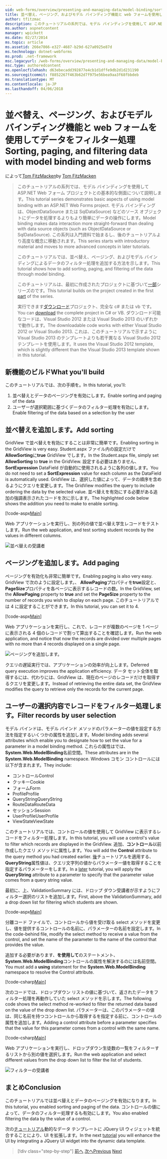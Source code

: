 ```yaml
---
uid: web-forms/overview/presenting-and-managing-data/model-binding/sorting-paging-and-filtering-data
title: 並べ替え、ページング、およびモデル バインディング機能と web フォームを使用してデータをフィルタ リング |Microsoft ドキュメント
author: tfitzmac
description: このチュートリアルの系列では、モデル バインディングを使用して ASP.NET Web フォーム プロジェクトとの基本的な側面について説明します。 モデル バインドは、データの操作詳細直線-しています.
ms.author: aspnetcontent
manager: wpickett
ms.date: 02/27/2014
ms.topic: article
ms.assetid: 266e7866-e327-4687-b29d-627a0925e87d
ms.technology: dotnet-webforms
ms.prod: .net-framework
msc.legacyurl: /web-forms/overview/presenting-and-managing-data/model-binding/sorting-paging-and-filtering-data
msc.type: authoredcontent
ms.openlocfilehash: d63ebecadd392877e4cb1d1dffe9db2d1d231190
ms.sourcegitcommit: f8852267f463b62d7f975e56bea9aa3f68fbbdeb
ms.translationtype: MT
ms.contentlocale: ja-JP
ms.lasthandoff: 04/06/2018
---
```

<a name="sorting-paging-and-filtering-data-with-model-binding-and-web-forms"></a><span data-ttu-id="f63b3-104">並べ替え、ページング、およびモデル バインディング機能と web フォームを使用してデータをフィルター処理</span><span class="sxs-lookup"><span data-stu-id="f63b3-104">Sorting, paging, and filtering data with model binding and web forms</span></span>
====================
<span data-ttu-id="f63b3-105">によって[Tom FitzMacken](https://github.com/tfitzmac)</span><span class="sxs-lookup"><span data-stu-id="f63b3-105">by [Tom FitzMacken](https://github.com/tfitzmac)</span></span>

> <span data-ttu-id="f63b3-106">このチュートリアルの系列では、モデル バインディングを使用して ASP.NET Web フォーム プロジェクトとの基本的な側面について説明します。</span><span class="sxs-lookup"><span data-stu-id="f63b3-106">This tutorial series demonstrates basic aspects of using model binding with an ASP.NET Web Forms project.</span></span> <span data-ttu-id="f63b3-107">モデル バインディングは、ObjectDataSource または SqlDataSource) などのソース オブジェクトにデータを処理するよりもより簡単にデータの操作にします。</span><span class="sxs-lookup"><span data-stu-id="f63b3-107">Model binding makes data interaction more straight-forward than dealing with data source objects (such as ObjectDataSource or SqlDataSource).</span></span> <span data-ttu-id="f63b3-108">この系列は入門資料で始まるし、後のチュートリアルより高度な概念に移動されます。</span><span class="sxs-lookup"><span data-stu-id="f63b3-108">This series starts with introductory material and moves to more advanced concepts in later tutorials.</span></span>
> 
> <span data-ttu-id="f63b3-109">このチュートリアルでは、並べ替え、ページング、およびモデル バインディングによるデータのフィルター処理を追加する方法を示します。</span><span class="sxs-lookup"><span data-stu-id="f63b3-109">This tutorial shows how to add sorting, paging, and filtering of the data through model binding.</span></span>
> 
> <span data-ttu-id="f63b3-110">このチュートリアルは、最初に作成されたプロジェクトに基づいて[一部](retrieving-data.md)シリーズのです。</span><span class="sxs-lookup"><span data-stu-id="f63b3-110">This tutorial builds on the project created in the first [part](retrieving-data.md) of the series.</span></span>
> 
> <span data-ttu-id="f63b3-111">実行できます[ダウンロード](https://go.microsoft.com/fwlink/?LinkId=286116)プロジェクト、完全な c# または vb です。</span><span class="sxs-lookup"><span data-stu-id="f63b3-111">You can [download](https://go.microsoft.com/fwlink/?LinkId=286116) the complete project in C# or VB.</span></span> <span data-ttu-id="f63b3-112">ダウンロード可能なコードは、Visual Studio 2012 または Visual Studio 2013 のいずれかで動作します。</span><span class="sxs-lookup"><span data-stu-id="f63b3-112">The downloadable code works with either Visual Studio 2012 or Visual Studio 2013.</span></span> <span data-ttu-id="f63b3-113">これは、このチュートリアルで示すように Visual Studio 2013 のテンプレートよりも若干異なる Visual Studio 2012 テンプレートを使用します。</span><span class="sxs-lookup"><span data-stu-id="f63b3-113">It uses the Visual Studio 2012 template, which is slightly different than the Visual Studio 2013 template shown in this tutorial.</span></span>


## <a name="what-youll-build"></a><span data-ttu-id="f63b3-114">新機能のビルド</span><span class="sxs-lookup"><span data-stu-id="f63b3-114">What you'll build</span></span>

<span data-ttu-id="f63b3-115">このチュートリアルでは、次の手順を。</span><span class="sxs-lookup"><span data-stu-id="f63b3-115">In this tutorial, you'll:</span></span>

1. <span data-ttu-id="f63b3-116">並べ替えとデータのページングを有効にします。</span><span class="sxs-lookup"><span data-stu-id="f63b3-116">Enable sorting and paging of the data</span></span>
2. <span data-ttu-id="f63b3-117">ユーザーが選択範囲に基づくデータのフィルター処理を有効にします。</span><span class="sxs-lookup"><span data-stu-id="f63b3-117">Enable filtering of the data based on a selection by the user</span></span>

## <a name="add-sorting"></a><span data-ttu-id="f63b3-118">並べ替えを追加します。</span><span class="sxs-lookup"><span data-stu-id="f63b3-118">Add sorting</span></span>

<span data-ttu-id="f63b3-119">GridView で並べ替えを有効にすることは非常に簡単です。</span><span class="sxs-lookup"><span data-stu-id="f63b3-119">Enabling sorting in the GridView is very easy.</span></span> <span data-ttu-id="f63b3-120">Student.aspx ファイル内の設定だけで**AllowSorting**に**true** GridView でします。</span><span class="sxs-lookup"><span data-stu-id="f63b3-120">In the Student.aspx file, simply set **AllowSorting** to **true** in the GridView.</span></span> <span data-ttu-id="f63b3-121">設定する必要はありません、 **SortExpression** DataField が自動的に使用されるように各列の値します。</span><span class="sxs-lookup"><span data-stu-id="f63b3-121">You do not need to set a **SortExpression** value for each column as the DataField is automatically used.</span></span> <span data-ttu-id="f63b3-122">GridView は、選択した値によって、データの順序を含めるようにクエリを変更します。</span><span class="sxs-lookup"><span data-stu-id="f63b3-122">The GridView modifies the query to include ordering the data by the selected value.</span></span> <span data-ttu-id="f63b3-123">並べ替えを有効にする必要がある追加の強調表示されたコードを次に示します。</span><span class="sxs-lookup"><span data-stu-id="f63b3-123">The highlighted code below shows the addition you need to make to enable sorting.</span></span>

[!code-aspx[Main](sorting-paging-and-filtering-data/samples/sample1.aspx?highlight=5)]

<span data-ttu-id="f63b3-124">Web アプリケーションを実行し、別の列の値で並べ替え学生レコードをテストします。</span><span class="sxs-lookup"><span data-stu-id="f63b3-124">Run the web application, and test sorting student records by the values in different columns.</span></span>

![並べ替えの受講者](sorting-paging-and-filtering-data/_static/image2.png)

## <a name="add-paging"></a><span data-ttu-id="f63b3-126">ページングを追加します。</span><span class="sxs-lookup"><span data-stu-id="f63b3-126">Add paging</span></span>

<span data-ttu-id="f63b3-127">ページングを有効化も非常に簡単です。</span><span class="sxs-lookup"><span data-stu-id="f63b3-127">Enabling paging is also very easy.</span></span> <span data-ttu-id="f63b3-128">GridView で次のように設定します。、 **AllowPaging**プロパティを**true**設定と、 **PageSize**プロパティを各ページに表示するレコードの数。</span><span class="sxs-lookup"><span data-stu-id="f63b3-128">In the GridView, set the **AllowPaging** property to **true** and set the **PageSize** property to the number of records you wish to display on each page.</span></span> <span data-ttu-id="f63b3-129">このチュートリアルでは 4 に設定することができます。</span><span class="sxs-lookup"><span data-stu-id="f63b3-129">In this tutorial, you can set it to 4.</span></span>

[!code-aspx[Main](sorting-paging-and-filtering-data/samples/sample2.aspx?highlight=5)]

<span data-ttu-id="f63b3-130">Web アプリケーションを実行し、これで、レコードが複数のページを 1 ページに表示される 4 個のレコードで割って算出することを確認します。</span><span class="sxs-lookup"><span data-stu-id="f63b3-130">Run the web application, and notice that now the records are divided over multiple pages with no more than 4 records displayed on a single page.</span></span>

![ページングを追加します。](sorting-paging-and-filtering-data/_static/image4.png)

<span data-ttu-id="f63b3-132">クエリの遅延実行では、アプリケーションの効率が向上します。</span><span class="sxs-lookup"><span data-stu-id="f63b3-132">Deferred query execution improves the application efficiency.</span></span> <span data-ttu-id="f63b3-133">データ セット全体を取得するには、代わりには、GridView は、現在のページのレコードだけを取得するクエリを変更します。</span><span class="sxs-lookup"><span data-stu-id="f63b3-133">Instead of retrieving the entire data set, the GridView modifies the query to retrieve only the records for the current page.</span></span>

## <a name="filter-records-by-user-selection"></a><span data-ttu-id="f63b3-134">ユーザーの選択内容でレコードをフィルター処理します。</span><span class="sxs-lookup"><span data-stu-id="f63b3-134">Filter records by user selection</span></span>

<span data-ttu-id="f63b3-135">モデル バインドは、モデル バインド メソッドのパラメーターの値を設定する方法を指定するいくつかの属性を追加します。</span><span class="sxs-lookup"><span data-stu-id="f63b3-135">Model binding adds several attributes which enable you to designate how to set the value for a parameter in a model binding method.</span></span> <span data-ttu-id="f63b3-136">これらの属性はでは、 **System.Web.ModelBinding**名前空間。</span><span class="sxs-lookup"><span data-stu-id="f63b3-136">These attributes are in the **System.Web.ModelBinding** namespace.</span></span> <span data-ttu-id="f63b3-137">Windows コモン コントロールには以下が含まれます。</span><span class="sxs-lookup"><span data-stu-id="f63b3-137">They include:</span></span>

- <span data-ttu-id="f63b3-138">コントロール</span><span class="sxs-lookup"><span data-stu-id="f63b3-138">Control</span></span>
- <span data-ttu-id="f63b3-139">クッキー</span><span class="sxs-lookup"><span data-stu-id="f63b3-139">Cookie</span></span>
- <span data-ttu-id="f63b3-140">フォーム</span><span class="sxs-lookup"><span data-stu-id="f63b3-140">Form</span></span>
- <span data-ttu-id="f63b3-141">Profile</span><span class="sxs-lookup"><span data-stu-id="f63b3-141">Profile</span></span>
- <span data-ttu-id="f63b3-142">QueryString</span><span class="sxs-lookup"><span data-stu-id="f63b3-142">QueryString</span></span>
- <span data-ttu-id="f63b3-143">RouteData</span><span class="sxs-lookup"><span data-stu-id="f63b3-143">RouteData</span></span>
- <span data-ttu-id="f63b3-144">セッション</span><span class="sxs-lookup"><span data-stu-id="f63b3-144">Session</span></span>
- <span data-ttu-id="f63b3-145">UserProfile</span><span class="sxs-lookup"><span data-stu-id="f63b3-145">UserProfile</span></span>
- <span data-ttu-id="f63b3-146">ViewState</span><span class="sxs-lookup"><span data-stu-id="f63b3-146">ViewState</span></span>

<span data-ttu-id="f63b3-147">このチュートリアルでは、コントロールの値を使用して GridView に表示するレコードをフィルター処理します。</span><span class="sxs-lookup"><span data-stu-id="f63b3-147">In this tutorial, you will use a control's value to filter which records are displayed in the GridView.</span></span> <span data-ttu-id="f63b3-148">追加、**コントロール**以前作成したクエリ メソッドに属性します。</span><span class="sxs-lookup"><span data-stu-id="f63b3-148">You will add the **Control** attribute to the query method you had created earlier.</span></span> <span data-ttu-id="f63b3-149">[後](using-query-string-values-to-retrieve-data.md)チュートリアルを適用する、 **QueryString**属性値は、クエリ文字列の値からパラメーター値を取得することを指定するパラメーターをします。</span><span class="sxs-lookup"><span data-stu-id="f63b3-149">In a [later](using-query-string-values-to-retrieve-data.md) tutorial, you will apply the **QueryString** attribute to a parameter to specify that the parameter value comes from a query string value.</span></span>

<span data-ttu-id="f63b3-150">最初に、上、ValidationSummary には、ドロップ ダウン受講者が示すようにフィルター選択のリストを追加します。</span><span class="sxs-lookup"><span data-stu-id="f63b3-150">First, above the ValidationSummary, add a drop down list for filtering which students are shown.</span></span>

[!code-aspx[Main](sorting-paging-and-filtering-data/samples/sample3.aspx?highlight=3-11)]

<span data-ttu-id="f63b3-151">分離コード ファイルで、コントロールから値を受け取る select メソッドを変更し、値を提供するコントロールの名前に、パラメーターの名前を設定します。</span><span class="sxs-lookup"><span data-stu-id="f63b3-151">In the code-behind file, modify the select method to receive a value from the control, and set the name of the parameter to the name of the control that provides the value.</span></span>

<span data-ttu-id="f63b3-152">追加する必要があります、**を使用して**のステートメント、 **System.Web.ModelBinding**コントロールの属性を解決するのには名前空間。</span><span class="sxs-lookup"><span data-stu-id="f63b3-152">You must add a **using** statement for the **System.Web.ModelBinding** namespace to resolve the Control attribute.</span></span>

[!code-csharp[Main](sorting-paging-and-filtering-data/samples/sample4.cs)]

<span data-ttu-id="f63b3-153">次のコードでは、ドロップダウン リストの値に基づいて、返されたデータをフィルター処理を再動作していた select メソッドを示します。</span><span class="sxs-lookup"><span data-stu-id="f63b3-153">The following code shows the select method re-worked to filter the returned data based on the value of the drop down list.</span></span> <span data-ttu-id="f63b3-154">パラメーターは、このパラメーターの値は、同じ名前を持つコントロールから取得するを指定する前に、コントロールの属性を追加します。</span><span class="sxs-lookup"><span data-stu-id="f63b3-154">Adding a control attribute before a parameter specifies that the value for this parameter comes from a control with the same name.</span></span>

[!code-csharp[Main](sorting-paging-and-filtering-data/samples/sample5.cs)]

<span data-ttu-id="f63b3-155">Web アプリケーションを実行し、ドロップダウン生徒数の一覧をフィルターするリストから別の値を選択します。</span><span class="sxs-lookup"><span data-stu-id="f63b3-155">Run the web application and select different values from the drop down list to filter the list of students.</span></span>

![フィルターの受講者](sorting-paging-and-filtering-data/_static/image6.png)

## <a name="conclusion"></a><span data-ttu-id="f63b3-157">まとめ</span><span class="sxs-lookup"><span data-stu-id="f63b3-157">Conclusion</span></span>

<span data-ttu-id="f63b3-158">このチュートリアルでは並べ替えとデータのページングを有効になります。</span><span class="sxs-lookup"><span data-stu-id="f63b3-158">In this tutorial, you enabled sorting and paging of the data.</span></span> <span data-ttu-id="f63b3-159">コントロールの値によって、データのフィルター処理するも有効にします。</span><span class="sxs-lookup"><span data-stu-id="f63b3-159">You also enabled filtering the data by the value of a control.</span></span>

<span data-ttu-id="f63b3-160">次の[チュートリアル](integrating-jquery-ui.md)動的なデータ テンプレートに JQuery UI ウィジェットを統合することにより、UI を拡張します。</span><span class="sxs-lookup"><span data-stu-id="f63b3-160">In the next [tutorial](integrating-jquery-ui.md) you will enhance the UI by integrating a JQuery UI widget into the dynamic data template.</span></span>

> [!div class="step-by-step"]
> <span data-ttu-id="f63b3-161">[前へ](updating-deleting-and-creating-data.md)
> [次へ](integrating-jquery-ui.md)</span><span class="sxs-lookup"><span data-stu-id="f63b3-161">[Previous](updating-deleting-and-creating-data.md)
[Next](integrating-jquery-ui.md)</span></span>
